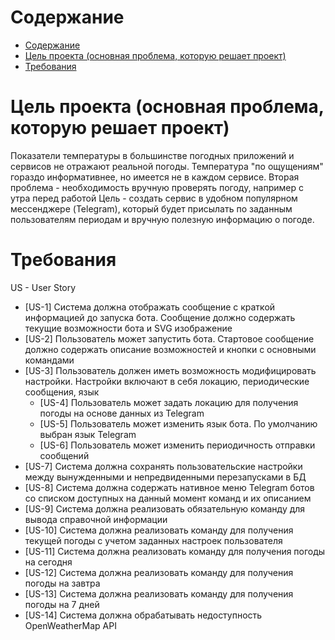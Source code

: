 # Содержание

- [Содержание](#содержание)
- [Цель проекта (основная проблема, которую решает проект)](#цель-проекта-основная-проблема-которую-решает-проект)
- [Требования](#требования)

# Цель проекта (основная проблема, которую решает проект)

Показатели температуры в большинстве погодных приложений и сервисов не отражают реальной погоды. Температура "по ощущениям" гораздо информативнее, но имеется не в каждом сервисе.
Вторая проблема - необходимость вручную проверять погоду, например с утра перед работой
Цель - создать сервис в удобном популярном мессенджере (Telegram), который будет присылать по заданным пользователям периодам и вручную полезную информацию о погоде.

# Требования

US - User Story

- [US-1] Система должна отображать сообщение с краткой информацией до запуска бота. Сообщение должно содержать текущие возможности бота и SVG изображение
- [US-2] Пользователь может запустить бота. Стартовое сообщение должно содержать описание возможностей и кнопки с основными командами
- [US-3] Пользователь должен иметь возможность модифицировать настройки. Настройки включают в себя локацию, периодические сообщения, язык
  - [US-4] Пользователь может задать локацию для получения погоды на основе данных из Telegram
  - [US-5] Пользователь может изменить язык бота. По умолчанию выбран язык Telegram
  - [US-6] Пользователь может изменить периодичность отправки сообщений
- [US-7] Система должна сохранять пользовательские настройки между вынужденными и непредвиденными перезапусками в БД
- [US-8] Система должна содержать нативное меню Telegram ботов со списком доступных на данный момент команд и их описанием
- [US-9] Система должна реализовать обязательную команду для вывода справочной информации
- [US-10] Система должна реализовать команду для получения текущей погоды с учетом заданных настроек пользователя
- [US-11] Система должна реализовать команду для получения погоды на сегодня
- [US-12] Система должна реализовать команду для получения погоды на завтра
- [US-13] Система должна реализовать команду для получения погоды на 7 дней
- [US-14] Система должна обрабатывать недоступность OpenWeatherMap API
